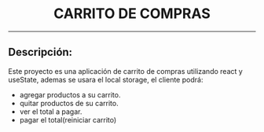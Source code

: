 <div align="center">
<h1>CARRITO DE COMPRAS</h1>

</div>


--- 


## Descripción:  
Este proyecto es una aplicación de carrito de compras utilizando react y useState, ademas se usara el local storage, el cliente podrá: 
- agregar productos a su carrito.
- quitar productos de su carrito.
- ver el total a pagar.
- pagar el total(reiniciar carrito)
